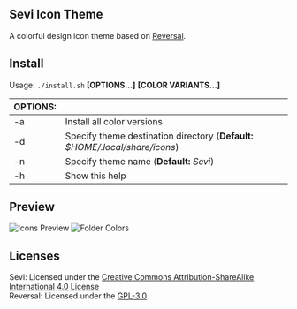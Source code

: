 ## Sevi Icon Theme

A colorful design icon theme based on [Reversal](https://github.com/yeyushengfan258/Reversal-icon-theme). 

## Install

Usage:  `./install.sh`  **[OPTIONS...]** **[COLOR VARIANTS...]**

|  OPTIONS: |                                                                               |
|:----------|:------------------------------------------------------------------------------|
| -a        | Install all color versions                                                    |
| -d        | Specify theme destination directory (**Default:** _$HOME/.local/share/icons_) |
| -n        | Specify theme name (**Default:** _Sevi_)                                      |
| -h        | Show this help                                                                |

## Preview

![Icons Preview](https://user-images.githubusercontent.com/754514/181782228-da3fc1db-745e-4962-83ef-b185697b0c71.png)
![Folder Colors](https://user-images.githubusercontent.com/754514/181847179-1ded05af-5ab3-4767-b9f5-a5171f1de08b.png)

## Licenses


Sevi: Licensed under the [Creative Commons Attribution-ShareAlike International 4.0 License](https://creativecommons.org/licenses/by-sa/4.0/)  
Reversal: Licensed under the [GPL-3.0](https://www.gnu.org/licenses/gpl-3.0.en.html)

